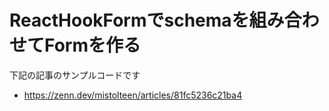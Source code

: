 # ReactHookFormでschemaを組み合わせてFormを作る 

下記の記事のサンプルコードです
- https://zenn.dev/mistolteen/articles/81fc5236c21ba4